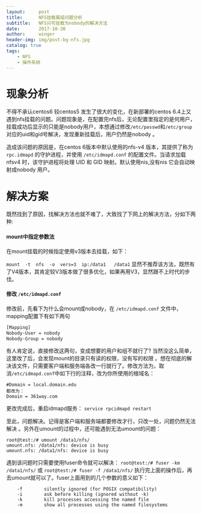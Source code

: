 ```yaml
---
layout:     post
title:      NFS挂载属组问题分析
subtitle:   NFS只可挂载为nobody的解决方法
date:       2017-10-30
author:     winger
header-img: img/post-bg-nfs.jpg
catalog: true
tags:
    - NFS
    - 操作系统
---
```


# 现象分析
不得不承认centos6 较centos5 发生了很大的变化，在新部署的centos 6.4上又遇到nfs挂载的问题。问题现象是，在配置完nfs后，无论配置里指定的是何用户，挂载成功后显示的只能是nobody用户，本想通过修改`/etc/passwd`和`/etc/group`对应的uid和gid号解决，发现重新挂载后，用户仍然是nobody 。

造成该问题的原因是，在centos 6版本中默认使用的nfs-v4 版本，其提供了称为`rpc.idmapd` 的守护进程，并使用 `/etc/idmapd.conf` 的配置文件。当请求加载nfsv4 时，该守护进程将处理 UID 和 GID 映射。默认使用nis,没有nis 它会自动映射成nobody 用户。

# 解决方案

既然找到了原因，找解决方法也就不难了，大致找了下网上的解决方法，分如下两种:

#### mount中指定参数法

在mount挂载的时候指定使用v3版本去挂载，如下：

`mount  -t  nfs  -o  vers=3  ip:/data1   /data1`
显然不推荐该方法，既然有了V4版本，其肯定较V3版本做了很多优化，如果再用V3，显然跟不上时代的步伐。

#### 修改 `/etc/idmapd.conf`
修改前，先看下为什么会mount成nobody，在 `/etc/idmapd.conf` 文件中，mapping配置下有如下两句

```bash
[Mapping]
Nobody-User = nobody
Nobody-Group = nobody
```

有人肯定说，直接修改这两句，变成想要的用户和组不就行了? 当然没这么简单，这里改了后，会发现mount的目录只有读的权限，没有写的权限 。想在彻底的解决该文件，只需要客户端和服务端各改一行就行了。修改方法为，取消`/etc/idmapd.conf`中如下行的注释，改为你所使用的根域名：

```
#Domain = local.domain.edu
都改为：
Domain = 361way.com
```

更改完成后，重启idmapd服务：
`service rpcidmapd restart`

至此，问题解决。记得是客户端和服务端都要修改才行，只改一处，问题仍然无法解决 。另外在umount的过程中，还可能遇到无法umount的问题：
```
root@test:/# umount /data1/nfs/
umount.nfs: /data1/nfs: device is busy
umount.nfs: /data1/nfs: device is busy
```
遇到该问题时只需要使用fuser命令就可以解决：
`root@test:/# fuser -km /data1/nfs/`
或
`root@test:/# fuser -f /data1/nfs/`
执行完上面的操作后，再去umount就可以了。fuser上面用到的几个参数的意义如下：
```
    -f        silently ignored (for POSIX compatibility)
    -i        ask before killing (ignored without -k)
    -k        kill processes accessing the named file
    -m        show all processes using the named filesystems
```

